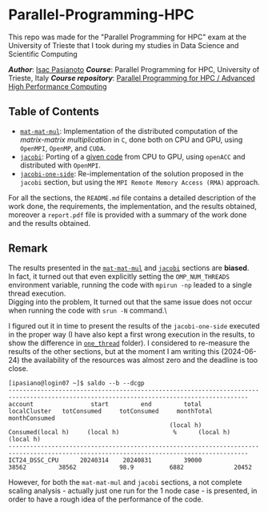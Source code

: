 # Parallel-Programming-HPC
This repo was made for the "Parallel Programming for HPC" exam at the University of Trieste that I took during my studies in Data Science and Scientific Computing

***Author***: [Isac Pasianoto](https://github.com/IsacPasianotto/)
***Course***: Parallel Programming for HPC, University of Trieste, Italy
***Course repository***: [Parallel Programming for HPC / Advanced High Performance Computing](https://github.com/Foundations-of-HPC/Advanced-High-Performance-Computing-2023/)

## Table of Contents

- [`mat-mat-mul`](./mat-mat-mul): Implementation of the distributed computation of the *matrix-matrix multiplication* in `C`, done both on CPU and GPU, using `OpenMPI`, `OpenMP`, and `CUDA`.
- [`jacobi`](./jacobi): Porting of a [given code](./jacobi/resources/original_code.c) from CPU to GPU, using `openACC` and distributed with `OpenMPI`.
- [`jacobi-one-side`](./jacobi-one-side): Re-implementation of the solution proposed in the `jacobi` section, but using the `MPI Remote Memory Access (RMA)` approach.

For all the sections, the `README.md` file contains a detailed description of the work done, the requirements, the implementation, and the results obtained, moreover a `report.pdf` file is provided with a summary of the work done and the results obtained.

## Remark
The results presented in the [`mat-mat-mul`](./mat-mat-mul) and [`jacobi`](./jacobi) sections are **biased**.\
In fact, it turned out  that even explicitly setting the `OMP_NUM_THREADS` environment variable, running the code with `mpirun -np` leaded to a single thread execution.\
Digging into the problem, It turned out that the same issue does not occur when running the code with `srun -N` command.\

I figured out it in time to present the results of the `jacobi-one-side` executed in the proper way (I have also kept a first wrong execution in the results, to show the difference in [`one_thread`](./jacobi-one-side/plots/one_thread) folder). 
I considered to re-measure the results of the other sections, but at the moment I am writing this (2024-06-24) the availability of the resources was almost zero and the deadline is too close.

```
[ipasiano@login07 ~]$ saldo --b --dcgp
-----------------------------------------------------------------------------------------------------------------------------------------
account                start         end         total        localCluster   totConsumed     totConsumed     monthTotal     monthConsumed
                                             (local h)   Consumed(local h)     (local h)               %      (local h)         (local h)
-----------------------------------------------------------------------------------------------------------------------------------------
ICT24_DSSC_CPU      20240314    20240831         39000               38562         38562            98.9          6882              20452
```

However, for both the `mat-mat-mul` and `jacobi` sections, a not complete scaling analysis - actually just one run for the 1 node case - is presented, in order to have a rough idea of the performance of the code.
